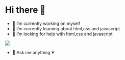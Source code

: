 # Hi there 👋


- 🔭 I’m currently working on myself
- 🌱 I’m currently learning about html,css and javascript
- 🤔 I’m looking for help with html,css and javascript

![](https://www.istockphoto.com/de/foto/aufnahme-einer-jungen-studentin-die-ihre-ungl%C3%BCckliche-freundin-tr%C3%B6stet-w%C3%A4hrend-sie-in-gm1369969123-439625783.jpeg)



- 💬 Ask me anything 💗


